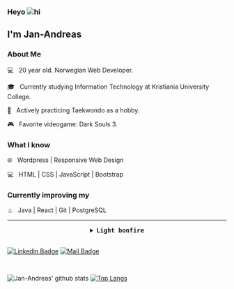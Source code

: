 ### Heyo <img src="https://user-images.githubusercontent.com/1303154/88677602-1635ba80-d120-11ea-84d8-d263ba5fc3c0.gif" width="28px" alt="hi">

<h2> I'm Jan-Andreas</h2>


<h3> About Me </h3>

💻 &nbsp; 20 year old. Norwegian Web Developer.

🎓 &nbsp; Currently studying Information Technology at Kristiania University College.

🥋 &nbsp; Actively practicing Taekwondo as a hobby.

🎮 &nbsp; Favorite videogame: Dark Souls 3.


<h3>What I know</h3>

🌐 &nbsp; Wordpress | Responsive Web Design

💻 &nbsp; HTML | CSS | JavaScript | Bootstrap


<h3>Currently improving my</h3>

♨ &nbsp; Java | React | Git | PostgreSQL

<hr>

<!-- Bonfire -->
<details align="center">
<summary> <b> <samp> Light bonfire </samp></b></summary>
<samp>
 <b><h2 style="color: #fc6203">B O N F I R E &nbsp; L I T !</h2> </b>
<img src="https://raw.githubusercontent.com/TanZng/TanZng/master/assets/bonefire.gif" width="200"/>
</samp>
</details>

<br>

<!-- Contact Hyperlinks -->
[![Linkedin Badge](https://img.shields.io/badge/-Jan&#8211;Andreas%20Rusnak-0e76a8?style=flat&labelColor=0e76a8&logo=linkedin&logoColor=white)](https://www.linkedin.com/in/jan-andreas-rusnak-81811b1b9/)
[![Mail Badge](https://img.shields.io/badge/-janandreas@mail-c0392b?style=flat&labelColor=c0392b&logo=gmail&logoColor=white)](mailto:islempenywis@gmail.com)

<br>

![Jan-Andreas' github stats](https://github-readme-stats.vercel.app/api?username=janandreaskick&show_icons=true&theme=tokyonight) [![Top Langs](https://github-readme-stats.vercel.app/api/top-langs/?username=janandreaskick&layout=compact)](https://github.com/janandreaskick/github-readme-stats)

